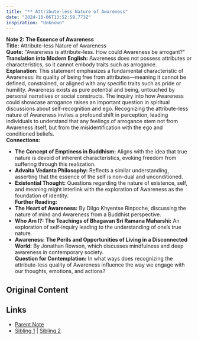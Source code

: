 ```yaml
---
title: "** Attribute-less Nature of Awareness"
date: "2024-10-06T13:52:59.773Z"
inspiration: "Unknown"
---
```


  
**Note 2: The Essence of Awareness**  
**Title:** Attribute-less Nature of Awareness  
**Quote:** "Awareness is attribute-less. How could Awareness be arrogant?"  
**Translation into Modern English:** Awareness does not possess attributes or characteristics, so it cannot embody traits such as arrogance.  
**Explanation:** This statement emphasizes a fundamental characteristic of Awareness: its quality of being free from attributes—meaning it cannot be defined, constrained, or aligned with any specific traits such as pride or humility. Awareness exists as pure potential and being, untouched by personal narratives or social constructs. The inquiry into how Awareness could showcase arrogance raises an important question in spiritual discussions about self-recognition and ego. Recognizing the attribute-less nature of Awareness invites a profound shift in perception, leading individuals to understand that any feelings of arrogance stem not from Awareness itself, but from the misidentification with the ego and conditioned beliefs.  
**Connections:**  
- **The Concept of Emptiness in Buddhism:** Aligns with the idea that true nature is devoid of inherent characteristics, evoking freedom from suffering through this realization.  
- **Advaita Vedanta Philosophy:** Reflects a similar understanding, asserting that the essence of the self is non-dual and unconditioned.  
- **Existential Thought:** Questions regarding the nature of existence, self, and meaning might interlink with the exploration of Awareness as the foundation of identity.  
**Further Reading:**  
- **The Heart of Awareness:** By Dilgo Khyentse Rinpoche, discussing the nature of mind and Awareness from a Buddhist perspective.  
- **Who Am I?: The Teachings of Bhagavan Sri Ramana Maharshi:** An exploration of self-inquiry leading to the understanding of one’s true nature.  
- **Awareness: The Perils and Opportunities of Living in a Disconnected World:** By Jonathan Rowson, which discusses mindfulness and deep awareness in contemporary society.  
**Question for Contemplation:** In what ways does recognizing the attribute-less quality of Awareness influence the way we engage with our thoughts, emotions, and actions?  


## Original Content



## Links

- [Parent Note](/parent-note.md)
- [Sibling 1](/zettel1.md) | [Sibling 2](/zettel2.md)
